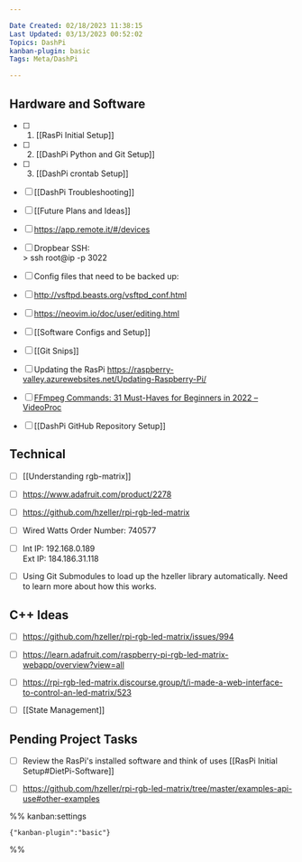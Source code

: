 ```yaml
---

Date Created: 02/18/2023 11:38:15
Last Updated: 03/13/2023 00:52:02
Topics: DashPi
kanban-plugin: basic
Tags: Meta/DashPi

---
```


## Hardware and Software

- [ ] 1. [[RasPi Initial Setup]]
- [ ] 2. [[DashPi Python and Git Setup]]
- [ ] 3. [[DashPi crontab Setup]]
- [ ] [[DashPi Troubleshooting]]
- [ ] [[Future Plans and Ideas]]
- [ ] https://app.remote.it/#/devices
- [ ] Dropbear SSH:<br>> ssh root@ip -p 3022
- [ ] Config files that need to be backed up:
- [ ] http://vsftpd.beasts.org/vsftpd_conf.html
- [ ] https://neovim.io/doc/user/editing.html
- [ ] [[Software Configs and Setup]]
- [ ] [[Git Snips]]
- [ ] Updating the RasPi https://raspberry-valley.azurewebsites.net/Updating-Raspberry-Pi/
- [ ] [FFmpeg Commands: 31 Must-Haves for Beginners in 2022 – VideoProc](https://www.videoproc.com/resource/ffmpeg-commands.htm)
- [ ] [[DashPi GitHub Repository Setup]]


## Technical

- [ ] [[Understanding rgb-matrix]]
- [ ] https://www.adafruit.com/product/2278
- [ ] https://github.com/hzeller/rpi-rgb-led-matrix
- [ ] Wired Watts Order Number: 740577
- [ ] Int IP: 192.168.0.189<br>Ext IP: 184.186.31.118
- [ ] Using Git Submodules to load up the hzeller library automatically. Need to learn more about how this works.


## C++ Ideas

- [ ] https://github.com/hzeller/rpi-rgb-led-matrix/issues/994
- [ ] https://learn.adafruit.com/raspberry-pi-rgb-led-matrix-webapp/overview?view=all
- [ ] https://rpi-rgb-led-matrix.discourse.group/t/i-made-a-web-interface-to-control-an-led-matrix/523
- [ ] [[State Management]]


## Pending Project Tasks

- [ ] Review the RasPi's installed software and think of uses [[RasPi Initial Setup#DietPi-Software]]
- [ ] https://github.com/hzeller/rpi-rgb-led-matrix/tree/master/examples-api-use#other-examples




%% kanban:settings
```
{"kanban-plugin":"basic"}
```
%%
